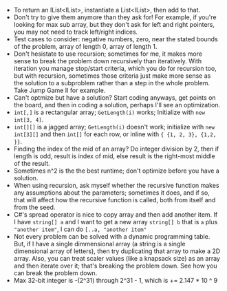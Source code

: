 ﻿- To return an IList<IList<T>>, instantiate a List<IList<T>>, then add to that.
- Don't try to give them anymore than they ask for! For example, if you're looking for max sub array, but they don't ask for left and right pointers, you may not need to track left/right indices.
- Test cases to consider: negative numbers, zero, near the stated bounds of the problem, array of length 0, array of length 1.
- Don't hesistate to use recursion; sometimes for me, it makes more sense to break the problem down recursively than iteratively. With iteration you manage stop/start criteria, which you do for recursion too, but with recursion, sometimes those criteria just make more sense as the solution to a subproblem rather than a step in the whole problem. Take Jump Game II for example.
- Can't optmize but have a solution? Start coding anyways, get points on the board, and then in coding a solution, perhaps I'll see an optimization.
- `int[,]` is a rectangular array; `GetLength(i)` works; Initialize with `new int[3, 4]`.
- `int[][]` is a jagged array; `GetLength(i)` doesn't work; initialize with `new int[3][]` and then `int[]` for each row, or inline with `{ {1, 2, 3}, {1,2, }}`.
- Finding the index of the mid of an array? Do integer division by 2, then if length is odd, result is index of mid, else result is the right-most middle of the result.
- Sometimes n^2 is the the best runtime; don't optimize before you have a solution.
- When using recursion, ask myself whether the recursive function makes any assumptions about the parameters; sometimes it does, and if so, that will affect how the recursive function is called, both from itself and from the seed.
- C#'s spread operator is nice to copy array and then add another item. If I have `string[] a` and I want to get a new array `string[] b` that is `a` plus `"another item"`, I can do `[..a, "another item"`
- Not every problem can be solved with a dynamic programming table. But, if I have a single dimmensional array (a string is a single dimensional array of letters), then try duplicating that array to make a 2D array. Also, you can treat scaler values (like a knapsack size) as an array and then iterate over it; that's breaking the problem down. See how you can break the problem down.
- Max 32-bit integer is -(2^31) through 2^31 - 1, which is += 2.147 * 10 ^ 9
